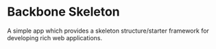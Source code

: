 # Backbone Skeleton

A simple app which provides a skeleton structure/starter framework for developing rich web applications.

